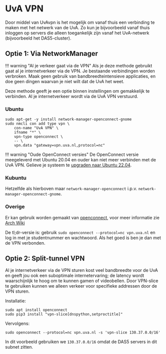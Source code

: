 # UvA VPN

Door middel van UvAvpn is het mogelijk om vanaf thuis een verbinding te maken met het netwerk van de UvA. Zo kun je bijvoorbeeld vanaf thuis inloggen op servers die alleen toegankelijk zijn vanaf het UvA-netwerk (bijvoorbeeld het DAS5-cluster).

## Optie 1: Via NetworkManager

!!! warning "Al je verkeer gaat via de VPN"
    Als je deze methode gebruikt gaat al je internetverkeer via de VPN. Je bestaande verbindingen worden verbroken. Maak geen gebruik van bandbreedteintensieve applicaties, en doe geen dingen waarvan je niet wilt dat de UvA het weet.

Deze methode geeft je een optie binnen instellingen om gemakkelijk te verbinden. Al je internetverkeer wordt via de UvA VPN verstuurd.

### Ubuntu

```
sudo apt-get -y install network-manager-openconnect-gnome
sudo nmcli con add type vpn \
    con-name "UvA VPN" \
    ifname "*" \
    vpn-type openconnect \
    -- \
    vpn.data "gateway=vpn.uva.nl,protocol=nc"
```

!!! warning "Oude OpenConnect versies"
    De OpenConnect versie meegeleverd met Ubuntu 20.04 en ouder kan niet meer verbinden met de UvA VPN. Gelieve je systeem te [upgraden naar Ubuntu 22.04](./onderhoud.md).

### Kubuntu

Hetzelfde als hierboven maar `network-manager-openconnect` i.p.v. `network-manager-openconnect-gnome`.

### Overige
Er kan gebruik worden gemaakt van [openconnect](http://www.infradead.org/openconnect/index.html), voor meer informatie zie [Arch Wiki](https://wiki.archlinux.org/index.php/OpenConnect)

De tl;dr-versie is: gebruik `sudo openconnect --protocol=nc vpn.uva.nl` en log in met je studentnummer en wachtwoord. Als het goed is ben je dan met de VPN verbonden.

## Optie 2: Split-tunnel VPN

Al je internetverkeer via de VPN sturen kost veel bandbreedte voor de UvA en geeft jou ook een suboptimale internetervaring; de latency wordt waarschijnlijk te hoog om te kunnen gamen of videobellen. Door VPN-slice te gebruiken kunnen we alleen verkeer voor specifieke addressen door de VPN sturen.

Installatie:
```
sudo apt install openconnect
sudo pip3 install "vpn-slice[dnspython,setproctitle]"
```

Vervolgens:
```
sudo openconnect --protocol=nc vpn.uva.nl -s 'vpn-slice 130.37.0.0/16'
```

In dit voorbeeld gebruiken we `130.37.0.0/16` omdat de DAS5 servers in dit subnet zitten.